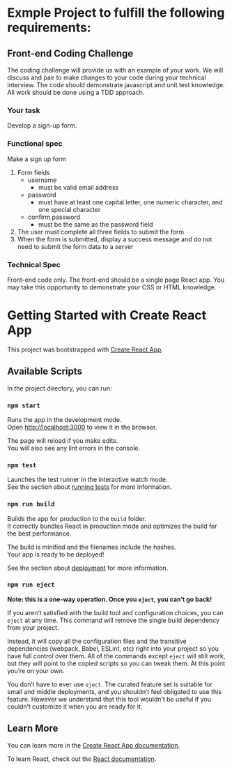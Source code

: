 # Exmple Project to fulfill the following requirements:

## Front-end Coding Challenge
The coding challenge will provide us with an example of your work. We will discuss and pair to make changes to your code during your technical interview. The code should demonstrate javascript and unit test knowledge. All work should be done using a TDD approach.

### Your task
Develop a sign-up form.

### Functional spec
Make a sign up form
1. Form fields
    * username
      * must be valid email address
    * password
      * must have at least one capital letter, one numeric character, and one
special character
    * confirm password
      * must be the same as the password field
2. The user must complete all three fields to submit the form
3. When the form is submitted, display a success message and do not need to submit
the form data to a server

### Technical Spec
Front-end code only. The front-end should be a single page React app. You may take this opportunity to demonstrate your CSS or HTML knowledge.
  
# Getting Started with Create React App

This project was bootstrapped with [Create React App](https://github.com/facebook/create-react-app).

## Available Scripts

In the project directory, you can run:

### `npm start`

Runs the app in the development mode.\
Open [http://localhost:3000](http://localhost:3000) to view it in the browser.

The page will reload if you make edits.\
You will also see any lint errors in the console.

### `npm test`

Launches the test runner in the interactive watch mode.\
See the section about [running tests](https://facebook.github.io/create-react-app/docs/running-tests) for more information.

### `npm run build`

Builds the app for production to the `build` folder.\
It correctly bundles React in production mode and optimizes the build for the best performance.

The build is minified and the filenames include the hashes.\
Your app is ready to be deployed!

See the section about [deployment](https://facebook.github.io/create-react-app/docs/deployment) for more information.

### `npm run eject`

**Note: this is a one-way operation. Once you `eject`, you can’t go back!**

If you aren’t satisfied with the build tool and configuration choices, you can `eject` at any time. This command will remove the single build dependency from your project.

Instead, it will copy all the configuration files and the transitive dependencies (webpack, Babel, ESLint, etc) right into your project so you have full control over them. All of the commands except `eject` will still work, but they will point to the copied scripts so you can tweak them. At this point you’re on your own.

You don’t have to ever use `eject`. The curated feature set is suitable for small and middle deployments, and you shouldn’t feel obligated to use this feature. However we understand that this tool wouldn’t be useful if you couldn’t customize it when you are ready for it.

## Learn More

You can learn more in the [Create React App documentation](https://facebook.github.io/create-react-app/docs/getting-started).

To learn React, check out the [React documentation](https://reactjs.org/).
